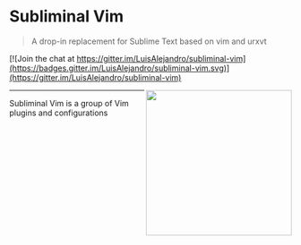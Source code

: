 # Subliminal Vim

> A drop-in replacement for Sublime Text based on vim and urxvt

[![Join the chat at https://gitter.im/LuisAlejandro/subliminal-vim](https://badges.gitter.im/LuisAlejandro/subliminal-vim.svg)](https://gitter.im/LuisAlejandro/subliminal-vim)

<img align="right" height="260" src="https://cloud.githubusercontent.com/assets/324683/14374725/0a483732-fd23-11e5-9b56-b0e280b20760.png">

---

Subliminal Vim is a group of Vim plugins and configurations 
